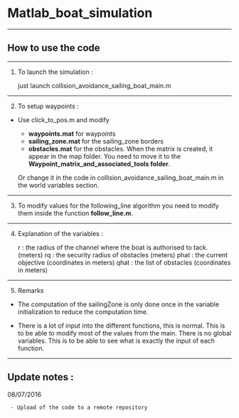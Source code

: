 # Matlab_boat_simulation

___________

## How to use the code
___________

1. To launch the simulation : 

	 just launch collision_avoidance_sailing_boat_main.m
___________

2. To setup waypoints :

* Use click_to_pos.m and modify
  - **waypoints.mat** for waypoints
  - **sailing_zone.mat** for the sailing_zone borders
  - **obstacles.mat** for the obstacles. When the matrix is created, it appear in the map folder. You need to move it to the **Waypoint_matrix_and_associated_tools folder**.

  Or change it in the code in collision_avoidance_sailing_boat_main.m in the world variables section.
___________

3. To modify values for the following_line algorithm you need to modify 
them inside the function **follow_line.m**.
___________

4. Explanation of the variables : 

	r    : the radius of the channel where the boat is authorised to tack. (meters)
	rq   : the security radius of obstacles (meters)
	phat : the current objective (coordinates in meters)
	qhat : the list of obstacles (coordinates in meters)
___________

5.  Remarks

- The computation of the sailingZone is only done once in the variable initialization to reduce the computation time.

- There is a lot of input into the different functions, this is normal. This is to be able to modify most of the values from the main. There is no global variables. This is to be able to see what is exactly the input of each function.
	
___________

## Update notes : 
	
08/07/2016 

	 - Upload of the code to a remote repository
